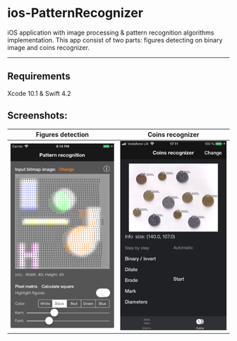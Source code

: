 # ios-PatternRecognizer
iOS application with image processing &amp; pattern recognition algorithms implementation. This app consist of two parts: figures detecting on binary image and coins recognizer.

***

## Requirements
Xcode 10.1 & Swift 4.2

## Screenshots:
 Figures detection           		      | Coins recognizer			          
:------------------------------------:|:-----------------------------:
![movies](https://github.com/kreatimont/ios-PatternRecognizer/raw/master/preview/matrix.png)     |![detail](https://github.com/kreatimont/ios-PatternRecognizer/raw/master/preview/coins.jpg)
